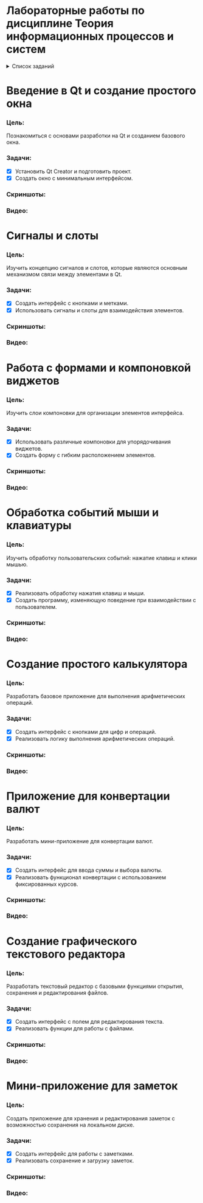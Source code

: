 # Лабораторные работы по дисциплине Теория информационных процессов и систем
<details>
  <summary>Список заданий</summary>
  <ol>
    <li><a href="#введение-в-qt-и-создание-простого-окна">Введение в Qt и создание простого окна</a></li>
    <li><a href="#сигналы-и-слоты">Сигналы и слоты</a></li>
    <li><a href="#работа-с-формами-и-компоновкой-виджетов">Работа с формами и компоновкой виджетов</a></li>
    <li><a href="#обработка-событий-мыши-и-клавиатуры">Обработка событий мыши и клавиатуры</a></li>
    <li><a href="#создание-простого-калькулятора">Создание простого калькулятора</a></li>
    <li><a href="#приложение-для-конвертации-валют">Приложение для конвертации валют</a></li>
    <li><a href="#создание-графического-текстового-редактора">Создание графического текстового редактора</a></li>
    <li><a href="#мини-приложение-для-заметок">Мини-приложение для заметок</a></li>
  </ol>
</details>


# Введение в Qt и создание простого окна
### Цель:
Познакомиться с основами разработки на Qt и созданием базового окна.
### Задачи:
- [x] Установить Qt Creator и подготовить проект.
- [x] Создать окно с минимальным интерфейсом.
### Скриншоты:

### Видео:


# Сигналы и слоты
### Цель:
Изучить концепцию сигналов и слотов, которые являются основным механизмом связи между элементами в Qt.
### Задачи:
- [x] Создать интерфейс с кнопками и метками.
- [x] Использовать сигналы и слоты для взаимодействия элементов.
### Скриншоты:

### Видео:


# Работа с формами и компоновкой виджетов
### Цель:
Изучить слои компоновки для организации элементов интерфейса.
### Задачи:
- [x] Использовать различные компоновки для упорядочивания виджетов.
- [x] Создать форму с гибким расположением элементов.
### Скриншоты:

### Видео:


# Обработка событий мыши и клавиатуры
### Цель:
Изучить обработку пользовательских событий: нажатие клавиш и клики мышью.
### Задачи:
- [x] Реализовать обработку нажатия клавиш и мыши.
- [x] Создать программу, изменяющую поведение при взаимодействии с пользователем.
### Скриншоты:

### Видео:


# Создание простого калькулятора
### Цель:
Разработать базовое приложение для выполнения арифметических операций.
### Задачи:
- [x] Создать интерфейс с кнопками для цифр и операций.
- [x] Реализовать логику выполнения арифметических операций.
### Скриншоты:

### Видео:


# Приложение для конвертации валют
### Цель:
Разработать мини-приложение для конвертации валют.
### Задачи:
- [x] Создать интерфейс для ввода суммы и выбора валюты.
- [x] Реализовать функционал конвертации с использованием фиксированных курсов.
### Скриншоты:

### Видео:


# Создание графического текстового редактора
### Цель:
Разработать текстовый редактор с базовыми функциями открытия, сохранения и редактирования файлов.
### Задачи:
- [x] Создать интерфейс с полем для редактирования текста.
- [x] Реализовать функции для работы с файлами.
### Скриншоты:

### Видео:


# Мини-приложение для заметок
### Цель:
Создать приложение для хранения и редактирования заметок с возможностью сохранения на локальном диске.
### Задачи:
- [x] Создать интерфейс для работы с заметками.
- [x] Реализовать сохранение и загрузку заметок.
### Скриншоты:

### Видео:

